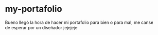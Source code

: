 # my-portafolio
Bueno llegó la hora de hacer mi portafolio para bien o para mal, me canse de esperar por un diseñador jejejeje
